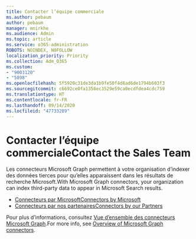 ```yaml
---
title: Contacter l’équipe commerciale
ms.author: pebaum
author: pebaum
manager: mnirkhe
ms.audience: Admin
ms.topic: article
ms.service: o365-administration
ROBOTS: NOINDEX, NOFOLLOW
localization_priority: Priority
ms.collection: Adm_O365
ms.custom:
- "9003120"
- "5898"
ms.openlocfilehash: 5f5920c31de3da1b9fe50f4d8ad6de1794b603f3
ms.sourcegitcommit: c6692ce0fa1358ec3529e59ca0ecdfdea4cdc759
ms.translationtype: HT
ms.contentlocale: fr-FR
ms.lasthandoff: 09/14/2020
ms.locfileid: "47733289"
---
```

# <a name="contact-the-sales-team"></a><span data-ttu-id="df577-102">Contacter l’équipe commerciale</span><span class="sxs-lookup"><span data-stu-id="df577-102">Contact the Sales Team</span></span>

<span data-ttu-id="df577-103">Les connecteurs Microsoft Graph permettent à votre organisation d’indexer des données tierces pour qu’elles apparaissent dans les résultats de recherche Microsoft.</span><span class="sxs-lookup"><span data-stu-id="df577-103">With Microsoft Graph connectors, your organization can index third-party data to appear in Microsoft Search results.</span></span>

- [<span data-ttu-id="df577-104">Connecteurs par Microsoft</span><span class="sxs-lookup"><span data-stu-id="df577-104">Connectors by Microsoft</span></span>](https://docs.microsoft.com/microsoftsearch/connectors-gallery#Microsoft)
- [<span data-ttu-id="df577-105">Connecteurs par nos partenaires</span><span class="sxs-lookup"><span data-stu-id="df577-105">Connectors by our Partners</span></span>](https://docs.microsoft.com/microsoftsearch/connectors-gallery#Partners)

<span data-ttu-id="df577-106">Pour plus d’informations, consultez [Vue d’ensemble des connecteurs Microsoft Graph](https://docs.microsoft.com/microsoftsearch/connectors-overview).</span><span class="sxs-lookup"><span data-stu-id="df577-106">For more info, see [Overview of Microsoft Graph connectors](https://docs.microsoft.com/microsoftsearch/connectors-overview).</span></span>
